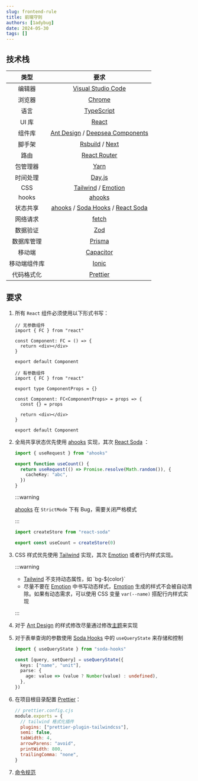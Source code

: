```yaml
---
slug: frontend-rule
title: 前端守则
authors: [1adybug]
date: 2024-05-30
tags: []
---
```


## 技术栈

|     类型     |                                                                           要求                                                                           |
| :----------: | :------------------------------------------------------------------------------------------------------------------------------------------------------: |
|    编辑器    |                                                   [Visual Studio Code](https://code.visualstudio.com/)                                                   |
|    浏览器    |                                              [Chrome](https://www.google.com/intl/en/chrome/?standalone=1)                                               |
|     语言     |                                                      [TypeScript](https://www.typescriptlang.org/)                                                       |
|    UI 库     |                                                           [React](https://zh-hans.react.dev/)                                                            |
|    组件库    |             [Ant Design](https://ant-design.antgroup.com/index-cn) / [Deepsea Components](https://www.npmjs.com/package/deepsea-components)              |
|    脚手架    |                                             [Rsbuild](https://rsbuild.dev/zh/) / [Next](https://nextjs.org/)                                             |
|     路由     |                                                     [React Router](https://reactrouter.com/en/main)                                                      |
|   包管理器   |                                                               [Yarn](https://yarnpkg.com/)                                                               |
|   时间处理   |                                                           [Day.js](https://day.js.org/zh-CN/)                                                            |
|     CSS      |                         [Tailwind](https://tailwindcss.com/docs/installation) / [Emotion](https://emotion.sh/docs/introduction)                          |
|    hooks     |                                                          [ahooks](https://ahooks.js.org/zh-CN/)                                                          |
|   状态共享   | [ahooks](https://ahooks.js.org/zh-CN/) / [Soda Hooks](https://www.npmjs.com/package/soda-hooks) / [React Soda](https://www.npmjs.com/package/react-soda) |
|   网络请求   |                                             [fetch](https://developer.mozilla.org/zh-CN/docs/Web/API/fetch)                                              |
|   数据验证   |                                                                 [Zod](https://zod.dev/)                                                                  |
|  数据库管理  |                                                             [Prisma](https://www.prisma.io/)                                                             |
|    移动端    |                                                          [Capacitor](https://capacitorjs.com/)                                                           |
| 移动端组件库 |                                                   [Ionic](https://ionicframework.com/docs/components)                                                    |
|  代码格式化  |                                  [Prettier](https://marketplace.visualstudio.com/items?itemName=esbenp.prettier-vscode)                                  |

## 要求

1. 所有 `React` 组件必须使用以下形式书写：

   ```tsx
   // 无参数组件
   import { FC } from "react"

   const Component: FC = () => {
     return <div></div>
   }

   export default Component

   // 有参数组件
   import { FC } from "react"

   export type ComponentProps = {}

   const Component: FC<ComponentProps> = props => {
     const {} = props

     return <div></div>
   }

   export default Component
   ```

2. 全局共享状态优先使用 [ahooks](https://ahooks.js.org/zh-CN/) 实现，其次 [React Soda](https://www.npmjs.com/package/react-soda) ：

   ```ts
   import { useRequest } from "ahooks"

   export function useCount() {
     return useRequest(() => Promise.resolve(Math.random()), {
       cacheKey: "abc",
     })
   }
   ```

   :::warning

   [ahooks](https://ahooks.js.org/zh-CN/) 在 `StrictMode` 下有 Bug，需要关闭严格模式

   :::

   ```ts
   import createStore from "react-soda"

   export const useCount = createStore(0)
   ```

3. CSS 样式优先使用 [Tailwind](https://tailwindcss.com/docs/installation) 实现，其次 [Emotion](https://emotion.sh/docs/introduction) 或者行内样式实现。

   :::warning

   - [Tailwind](https://tailwindcss.com/docs/installation) 不支持动态属性，如 \`bg-$\{color\}\`
   - 尽量不要在 [Emotion](https://emotion.sh/docs/introduction) 中书写动态样式，[Emotion](https://emotion.sh/docs/introduction) 生成的样式不会被自动清除。如果有动态需求，可以使用 CSS 变量 `var(--name)` 搭配行内样式实现

   :::

4. 对于 [Ant Design](https://ant-design.antgroup.com/index-cn) 的样式修改尽量通过修改[主题](https://ant-design.antgroup.com/docs/react/customize-theme-cn)来实现
5. 对于表单查询的参数使用 [Soda Hooks](https://www.npmjs.com/package/soda-hooks) 中的 `useQueryState` 来存储和控制

   ```ts
   import { useQueryState } from "soda-hooks"

   const [query, setQuery] = useQueryState({
     keys: ["name", "unit"],
     parse: {
       age: value => (value ? Number(value) : undefined),
     },
   })
   ```

6. 在项目根目录配置 [Prettier](https://marketplace.visualstudio.com/items?itemName=esbenp.prettier-vscode)：

   ```js
   // prettier.config.cjs
   module.exports = {
     // tailwind 格式化插件
     plugins: ["prettier-plugin-tailwindcss"],
     semi: false,
     tabWidth: 4,
     arrowParens: "avoid",
     printWidth: 800,
     trailingComma: "none",
   }
   ```

7. [命令规范](/naming-convention)

